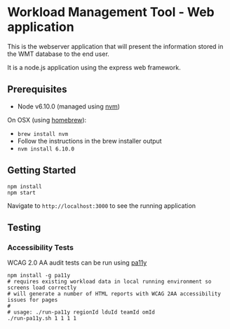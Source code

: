# Workload Management Tool - Web application
This is the webserver application that will present the information stored in the WMT database to the end user.

It is a node.js application using the express web framework.

## Prerequisites
- Node v6.10.0 (managed using [nvm](https://github.com/creationix/nvm))

On OSX (using [homebrew](https://brew.sh/)):

- `brew install nvm`
- Follow the instructions in the brew installer output
- `nvm install 6.10.0`

## Getting Started
```
npm install
npm start
```

Navigate to `http://localhost:3000` to see the running application

## Testing

### Accessibility Tests

WCAG 2.0 AA audit tests can be run using [pa11y](https://github.com/pa11y/pa11y)

```
npm install -g pa11y
# requires existing workload data in local running environment so screens load correctly
# will generate a number of HTML reports with WCAG 2AA accessibility issues for pages
#
# usage: ./run-pa11y regionId lduId teamId omId
./run-pa11y.sh 1 1 1 1
```